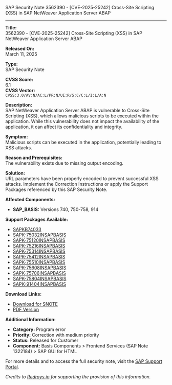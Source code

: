 SAP Security Note 3562390 - [CVE-2025-25242] Cross-Site Scripting (XSS) in SAP NetWeaver Application Server ABAP

---

**Title:**  
3562390 - [CVE-2025-25242] Cross-Site Scripting (XSS) in SAP NetWeaver Application Server ABAP

**Released On:**  
March 11, 2025

**Type:**  
SAP Security Note

**CVSS Score:**  
6.1  
**CVSS Vector:**  
`CVSS:3.0/AV:N/AC:L/PR:N/UI:R/S:C/C:L/I:L/A:N`

**Description:**  
SAP NetWeaver Application Server ABAP is vulnerable to Cross-Site Scripting (XSS), which allows malicious scripts to be executed within the application. While this vulnerability does not impact the availability of the application, it can affect its confidentiality and integrity.

**Symptom:**  
Malicious scripts can be executed in the application, potentially leading to XSS attacks.

**Reason and Prerequisites:**  
The vulnerability exists due to missing output encoding.

**Solution:**  
URL parameters have been properly encoded to prevent successful XSS attacks. Implement the Correction Instructions or apply the Support Packages referenced by this SAP Security Note.

**Affected Components:**  
- **SAP_BASIS:** Versions 740, 750-758, 914

**Support Packages Available:**  
- [SAPKB74033](https://me.sap.com/supportpackage/SAPKB74033)
- [SAPK-75032INSAPBASIS](https://me.sap.com/supportpackage/SAPK-75032INSAPBASIS)
- [SAPK-75120INSAPBASIS](https://me.sap.com/supportpackage/SAPK-75120INSAPBASIS)
- [SAPK-75216INSAPBASIS](https://me.sap.com/supportpackage/SAPK-75216INSAPBASIS)
- [SAPK-75314INSAPBASIS](https://me.sap.com/supportpackage/SAPK-75314INSAPBASIS)
- [SAPK-75412INSAPBASIS](https://me.sap.com/supportpackage/SAPK-75412INSAPBASIS)
- [SAPK-75510INSAPBASIS](https://me.sap.com/supportpackage/SAPK-75510INSAPBASIS)
- [SAPK-75608INSAPBASIS](https://me.sap.com/supportpackage/SAPK-75608INSAPBASIS)
- [SAPK-75706INSAPBASIS](https://me.sap.com/supportpackage/SAPK-75706INSAPBASIS)
- [SAPK-75804INSAPBASIS](https://me.sap.com/supportpackage/SAPK-75804INSAPBASIS)
- [SAPK-91404INSAPBASIS](https://me.sap.com/supportpackage/SAPK-91404INSAPBASIS)

**Download Links:**  
- [Download for SNOTE](https://notesdownloads.sap.com/note/0040000000264352025)
- [PDF Version](https://userapps.support.sap.com/sap/support/sfm/notes/print/0003562390?language=en-US&token=7710F93F9EF076BA6B08FFA00227E9A7)

**Additional Information:**  
- **Category:** Program error  
- **Priority:** Correction with medium priority  
- **Status:** Released for Customer  
- **Component:** Basis Components > Frontend Services (SAP Note 1322184) > SAP GUI for HTML

For more details and to access the full security note, visit the [SAP Support Portal](https://me.sap.com/notes/0003562390).

*Credits to [Redrays.io](https://redrays.io) for supporting the provision of this information.*